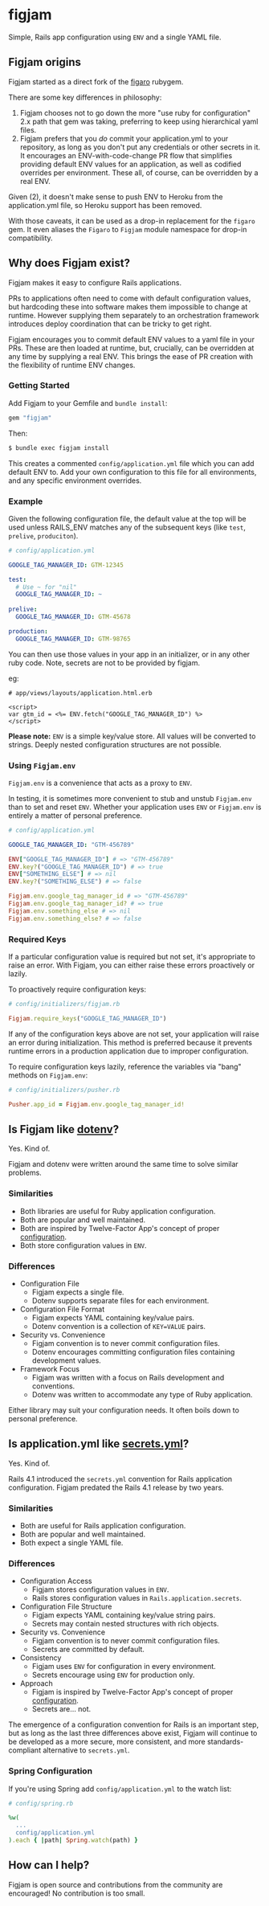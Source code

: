 figjam
================

Simple, Rails app configuration using `ENV` and a single YAML file.

## Figjam origins

Figjam started as a direct fork of the [figaro](https://github.com/laserlemon/figaro) rubygem.

There are some key differences in philosophy:

1. Figjam chooses not to go down the more "use ruby for configuration" 2.x path that gem was taking,
   preferring to keep using hierarchical yaml files.
2. Figjam prefers that you *do* commit your application.yml to your repository, as long as you don't
   put any credentials or other secrets in it. It encourages an ENV-with-code-change PR flow
   that simplifies providing default ENV values for an application, as well as codified 
   overrides per environment. These all, of course, can be overridden by a real ENV. 

Given (2), it doesn't make sense to push ENV to Heroku from the application.yml file, so Heroku
support has been removed.

With those caveats, it can be used as a drop-in replacement for the `figaro` gem.
It even aliases the `Figaro` to `Figjam` module namespace for drop-in compatibility.

## Why does Figjam exist?

Figjam makes it easy to configure Rails applications.

PRs to applications often need to come with default configuration values, but hardcoding these into
software makes them impossible to change at runtime. However supplying them separately to an
orchestration framework introduces deploy coordination that can be tricky to get right.

Figjam encourages you to commit default ENV values to a yaml file in your PRs. These are then
loaded at runtime, but, crucially, can be overridden at any time by supplying a real ENV. This
brings the ease of PR creation with the flexibility of runtime ENV changes.

### Getting Started

Add Figjam to your Gemfile and `bundle install`:

```ruby
gem "figjam"
```

Then:

```bash
$ bundle exec figjam install
```

This creates a commented `config/application.yml` file which you can add default ENV to.
Add your own configuration to this file for all environments, and any specific environment
overrides.

### Example

Given the following configuration file, the default value at the top will be used unless
RAILS_ENV matches any of the subsequent keys (like `test`, `prelive`, `produciton`).

```yaml
# config/application.yml

GOOGLE_TAG_MANAGER_ID: GTM-12345

test:
  # Use ~ for "nil"
  GOOGLE_TAG_MANAGER_ID: ~
  
prelive:
  GOOGLE_TAG_MANAGER_ID: GTM-45678

production:
  GOOGLE_TAG_MANAGER_ID: GTM-98765
```

You can then use those values in your app in an initializer, or in any other ruby code.
Note, secrets are not to be provided by figjam.

eg:
```
# app/views/layouts/application.html.erb

<script>
var gtm_id = <%= ENV.fetch("GOOGLE_TAG_MANAGER_ID") %> 
</script>
```

**Please note:** `ENV` is a simple key/value store. All values will be converted
to strings. Deeply nested configuration structures are not possible.

### Using `Figjam.env`

`Figjam.env` is a convenience that acts as a proxy to `ENV`.

In testing, it is sometimes more convenient to stub and unstub `Figjam.env` than
to set and reset `ENV`. Whether your application uses `ENV` or `Figjam.env` is
entirely a matter of personal preference.

```yaml
# config/application.yml

GOOGLE_TAG_MANAGER_ID: "GTM-456789"
```

```ruby
ENV["GOOGLE_TAG_MANAGER_ID"] # => "GTM-456789"
ENV.key?("GOOGLE_TAG_MANAGER_ID") # => true
ENV["SOMETHING_ELSE"] # => nil
ENV.key?("SOMETHING_ELSE") # => false

Figjam.env.google_tag_manager_id # => "GTM-456789"
Figjam.env.google_tag_manager_id? # => true
Figjam.env.something_else # => nil
Figjam.env.something_else? # => false
```

### Required Keys

If a particular configuration value is required but not set, it's appropriate to
raise an error. With Figjam, you can either raise these errors proactively or
lazily.

To proactively require configuration keys:

```ruby
# config/initializers/figjam.rb

Figjam.require_keys("GOOGLE_TAG_MANAGER_ID")
```

If any of the configuration keys above are not set, your application will raise
an error during initialization. This method is preferred because it prevents
runtime errors in a production application due to improper configuration.

To require configuration keys lazily, reference the variables via "bang" methods
on `Figjam.env`:

```ruby
# config/initializers/pusher.rb

Pusher.app_id = Figjam.env.google_tag_manager_id!
```

## Is Figjam like [dotenv](https://github.com/bkeepers/dotenv)?

Yes. Kind of.

Figjam and dotenv were written around the same time to solve similar problems.

### Similarities

* Both libraries are useful for Ruby application configuration.
* Both are popular and well maintained.
* Both are inspired by Twelve-Factor App's concept of proper [configuration](http://12factor.net/config).
* Both store configuration values in `ENV`.

### Differences

* Configuration File
  * Figjam expects a single file.
  * Dotenv supports separate files for each environment.
* Configuration File Format
  * Figjam expects YAML containing key/value pairs.
  * Dotenv convention is a collection of `KEY=VALUE` pairs.
* Security vs. Convenience
  * Figjam convention is to never commit configuration files.
  * Dotenv encourages committing configuration files containing development values.
* Framework Focus
  * Figjam was written with a focus on Rails development and conventions.
  * Dotenv was written to accommodate any type of Ruby application.

Either library may suit your configuration needs. It often boils down to
personal preference.

## Is application.yml like [secrets.yml](https://github.com/rails/rails/blob/v4.1.0/railties/lib/rails/generators/rails/app/templates/config/secrets.yml)?

Yes. Kind of.

Rails 4.1 introduced the `secrets.yml` convention for Rails application
configuration. Figjam predated the Rails 4.1 release by two years.

### Similarities

* Both are useful for Rails application configuration.
* Both are popular and well maintained.
* Both expect a single YAML file.

### Differences

* Configuration Access
  * Figjam stores configuration values in `ENV`.
  * Rails stores configuration values in `Rails.application.secrets`.
* Configuration File Structure
  * Figjam expects YAML containing key/value string pairs.
  * Secrets may contain nested structures with rich objects.
* Security vs. Convenience
  * Figjam convention is to never commit configuration files.
  * Secrets are committed by default.
* Consistency
  * Figjam uses `ENV` for configuration in every environment.
  * Secrets encourage using `ENV` for production only.
* Approach
  * Figjam is inspired by Twelve-Factor App's concept of proper [configuration](http://12factor.net/config).
  * Secrets are… not.

The emergence of a configuration convention for Rails is an important step, but
as long as the last three differences above exist, Figjam will continue to be
developed as a more secure, more consistent, and more standards-compliant
alternative to `secrets.yml`.

### Spring Configuration

If you're using Spring add `config/application.yml` to the watch list:

```rb
# config/spring.rb

%w(
  ...
  config/application.yml
).each { |path| Spring.watch(path) }
```

## How can I help?

Figjam is open source and contributions from the community are encouraged! No
contribution is too small.
